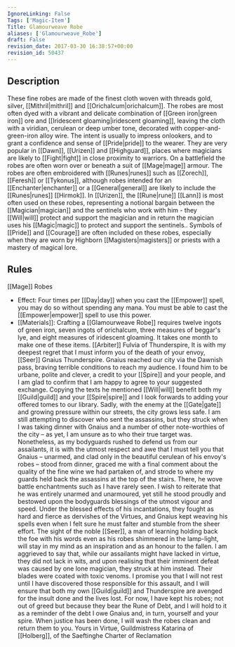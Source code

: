 ```yaml
---
IgnoreLinking: False
Tags: ['Magic-Item']
Title: Glamourweave Robe
aliases: ['Glamourweave_Robe']
draft: False
revision_date: 2017-03-30 16:38:57+00:00
revision_id: 50437
---
```


## Description
These fine robes are made of the finest cloth woven with threads gold, silver, [[Mithril|mithril]] and [[Orichalcum|orichalcum]]. The robes are most often dyed with a vibrant and delicate combination of [[Green iron|green iron]] ore and [[Iridescent gloaming|iridescent gloaming]], leaving the cloth with a viridian, cerulean or deep umber tone, decorated with copper-and-green-iron alloy wire. The intent is usually to impress onlookers, and to grant a confidence and sense of [[Pride|pride]] to the wearer. They are very popular in [[Dawn]], [[Urizen]] and [[Highguard]], places where magicians are likely to [[Fight|fight]] in close proximity to warriors. On a battlefield the robes are often worn over or beneath a suit of [[Mage|mage]] armour.
The robes are often embroidered with [[Runes|runes]] such as [[Zorech]], [[Feresh]] or [[Tykonus]], although robes intended for an [[Enchanter|enchanter]] or a [[General|general]] are likely to include the [[Runes|runes]] [[Hirmok]]. In [[Urizen]], the [[Rune|rune]] [[Lann]] is most often used on these robes, representing a notional bargain between the [[Magician|magician]] and the sentinels who work with him - they [[Will|will]] protect and support the magician and in return the magician uses his [[Magic|magic]] to protect and support the sentinels..
Symbols of [[Pride]] and [[Courage]] are often included on these robes, especially when they are worn by Highborn [[Magisters|magisters]] or priests with a mastery of magical lore. 
## Rules
[[Mage]] Robes
* Effect: Four times per [[Day|day]] when you cast the [[Empower]] spell, you may do so without spending any mana. You must be able to cast the [[Empower|empower]] spell to use this power.
* [[Materials]]: Crafting a [[Glamourweave Robe]] requires twelve ingots of green iron, seven ingots of orichalcum, three measures of beggar's lye, and eight measures of iridescent gloaming. It takes one month to make one of these items.
[[Arbiter]] Fulvia of Thunderspire,
It is with my deepest regret that I must inform you of the death of your envoy, [[Seer]] Gnaius Thunderspire.
Gnaius reached our city via the Dawnish pass, braving terrible conditions to reach my audience. I found him to be urbane, polite and clever, a credit to your [[Spire]] and your people, and I am glad to confirm that I am happy to agree to your suggested exchange. Copying the texts he mentioned [[Will|will]] benefit both my [[Guild|guild]] and your [[Spire|spire]] and I look forwards to adding your offered tomes to our library.
Sadly, with the enemy at the [[Gate|gate]] and growing pressure within our streets, the city grows less safe. I am still attempting to discover who sent the assassins, but they struck when I was taking dinner with Gnaius and a number of other note-worthies of the city – as yet, I am unsure as to who their true target was.
Nonetheless, as my bodyguards rushed to defend us from our assailants, it is with the utmost respect and awe that I must tell you that Gnaius – unarmed, and clad only in the beautiful cerulean of his envoy's robes – stood from dinner, graced me with a final comment about the quality of the fine wine we had partaken of, and strode to where my guards held back the assassins at the top of the stairs.
There, he wove battle enchantments such as I have rarely seen. I wish to reiterate that he was entirely unarmed and unarmoured, yet still he stood proudly and bestowed upon the bodyguards blessings of the utmost vigour and speed. Under the blessed effects of his incantations, they fought as hard and fierce as dervishes of the Virtues, and Gnaius kept weaving his spells even when I felt sure he must falter and stumble from the sheer effort. The sight of the noble [[Seer]], a man of learning holding back the foe with his words even as his robes shimmered in the lamp-light, will stay in my mind as an inspiration and as an honour to the fallen.
I am aggrieved to say that, while our assailants might have lacked in virtue, they did not lack in wits, and upon realising that their imminent defeat was caused by one lone magician, they struck at him instead. Their blades were coated with toxic venoms.
I promise you that I will not rest until I have discovered those responsible for this assault, and I will ensure that both my own [[Guild|guild]] and Thunderspire are avenged for the insult done and the lives lost. For now, I have kept his robes; not out of greed but because they bear the Rune of Debt, and I will hold to it as a reminder of the debt I owe Gnaius and, in turn, yourself and your spire.
When justice has been done, I will wash the robes clean and return them to you.
Yours in Virtue,
Guildmistress Katarina of [[Holberg]], 
of the Saeftinghe Charter of Reclamation